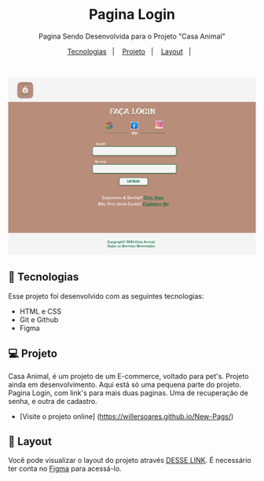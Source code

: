 <h1 align="center"> Pagina Login </h1>

<p align="center">
 Pagina Sendo Desenvolvida para o Projeto "Casa Animal" <br/>
</p>

<p align="center">
  <a href="#-tecnologias">Tecnologias</a>&nbsp;&nbsp;&nbsp;|&nbsp;&nbsp;&nbsp;
  <a href="#-projeto">Projeto</a>&nbsp;&nbsp;&nbsp;|&nbsp;&nbsp;&nbsp;
  <a href="#-layout">Layout</a>&nbsp;&nbsp;&nbsp;|&nbsp;&nbsp;&nbsp;
</p>


<br>

<p align="center">
  <img alt="Casa Animal" src="./assets/img/pagina-login.png"
</p>

## 🚀 Tecnologias

Esse projeto foi desenvolvido com as seguintes tecnologias:

- HTML e CSS
- Git e Github
- Figma

## 💻 Projeto

Casa Animal, é um projeto de um E-commerce, voltado para pet's.
Projeto ainda em desenvolvimento.
Aqui está só uma pequena parte do projeto.
Pagina Login, com link's para mais duas paginas. Uma de recuperação de senha, e outra de cadastro.

- [Visite o projeto online] (https://willersoares.github.io/New-Pags/)

## 🔖 Layout

Você pode visualizar o layout do projeto através [DESSE LINK](https://www.figma.com/file/RUciDSokT1OA0ireW9llif/P%C3%A1gina-login?node-id=0%3A1&t=P82SLrkjqymu9LQM-1). É necessário ter conta no [Figma](https://figma.com) para acessá-lo.